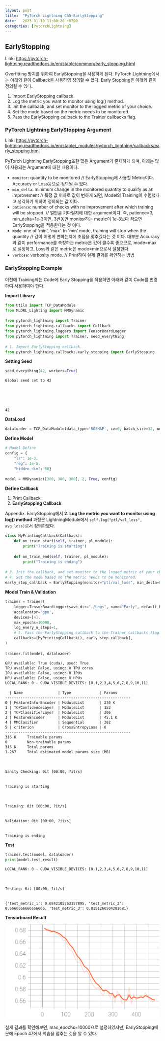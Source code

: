 ```yaml
---
layout: post
title:  "PyTorch Lightning Ch5-EarlyStopping"
date:   2023-01-10 11:00:20 +0700
categories: [PytorchLightning]
---
```

<script type="text/x-mathjax-config">
MathJax.Hub.Config({tex2jax: {inlineMath: [['$','$'], ['\\(','\\)']]}});
</script>
<script type="text/javascript" src="https://cdn.mathjax.org/mathjax/latest/MathJax.js?config=TeX-MML-AM_CHTML">
</script>

## EarlyStopping
Link: https://pytorch-lightning.readthedocs.io/en/stable/common/early_stopping.html

Overfitting 방지를 위하여 EarlyStopping을 사용하게 된다. PyTorch Lightning에서는 아래와 같이 Callback을 사용하영 정의할 수 있다.
Early Stopping은 아래와 같이 정의될 수 있다.

1. Import EarlyStopping callback.
2. Log the metric you want to monitor using log() method.
3. Init the callback, and set monitor to the logged metric of your choice.
4. Set the mode based on the metric needs to be monitored.
5. Pass the EarlyStopping callback to the Trainer callbacks flag.

### PyTorch Lightning EarlyStopping Argument
Link: https://pytorch-lightning.readthedocs.io/en/stable/_modules/pytorch_lightning/callbacks/early_stopping.html

PyTorch Lightning EarlyStopping또한 많은 Argument가 존재하게 되며, 아래는 많이 사용되는 Argument에 대한 내용이다.
- <code>monitor</code>: quantity to be monitored // EarlyStopping에 사용할 Metric이다. Accuracy or Loss등으로 정의될 수 있다.
- <code>min_delta</code>: minimum change in the monitored quantity to qualify as an improvement // 특정 값 이하로 값이 변하게 되면, Model의 Training이 수렴했다고 생각하기 위하여 정의되는 값 이다.
- <code>patience</code>: number of checks with no improvement after which training will be stopped. // 얼만큼 기다릴지에 대한 argument이다. 즉, patience=3, min_delta=1e-3이면, 3번동안 monitor하는 metric이 1e-3보다 적으면 EarlyStopping을 적용한다는 것 이다.
- <code>mode</code>: one of 'min', 'max'. In 'min' mode, training will stop when the quantity // 값이 어떻게 변화는지에 초점을 맞추겠다는 것 이다. 대부분 Accuracy와 같이 performance를 측정하는 metric은 값이 클수록 좋으므로, mode=max로 설정하고, Loss와 같은 metric은 mode=min으로서 설정한다.
- <code>verbose</code>: verbosity mode. // Print하여 실제 결과를 확인하는 방법

### EarlyStopping Example

이전에 Training되는 Code에 Early Stopping을 적용하면 아래와 같이 Code를 변경하여 사용하여야 한다.

**Import Library**


```python
from Utils import TCP_DataModule
from MLDRL_Lighting import MMDynamic

from pytorch_lightning import Trainer
from pytorch_lightning.callbacks import Callback
from pytorch_lightning.loggers import TensorBoardLogger
from pytorch_lightning import Trainer, seed_everything

# 1. Import EarlyStopping callback.
from pytorch_lightning.callbacks.early_stopping import EarlyStopping
```

**Setting Seed**


```python
seed_everything(42, workers=True)
```

    Global seed set to 42





    42



**DataLoad**


```python
dataloader = TCP_DataModule(data_type='ROSMAP', cv=0, batch_size=32, num_workers=10)
```

**Define Model**


```python
# Model Define
config = {
    "lr": 1e-3,
    "reg": 1e-5,
    "hidden_dim": 50}

model = MMDynamic([300, 300, 300], 2, True, config)
```

**Define Callback**
1. Print Callback
2. **EarlyStopping Callback**

Appendix. EarlyStopping에서 **2. Log the metric you want to monitor using log() method** 과정은 LightningModule에서 <code>self.log("ptl/val_loss", avg_loss)</code>로서 정의하였다.


```python
class MyPrintingCallback(Callback):
    def on_train_start(self, trainer, pl_module):
        print("Training is starting")

    def on_train_end(self, trainer, pl_module):
        print("Training is ending")

# 3. Init the callback, and set monitor to the logged metric of your choice.
# 4. Set the mode based on the metric needs to be monitored.
early_stop_callback = EarlyStopping(monitor="ptl/val_loss", min_delta=0.00, patience=10, verbose=False, mode="min")
```

**Model Train & Validation**


```python
trainer = Trainer(
    logger=TensorBoardLogger(save_dir="./Logs", name="Early", default_hp_metric=False), # 실험 로거 정의
    accelerator='gpu',
    devices=[4],
    max_epochs=10000,
    log_every_n_steps=1,
    # 5. Pass the EarlyStopping callback to the Trainer callbacks flag.
    callbacks=[MyPrintingCallback(), early_stop_callback],
)

trainer.fit(model, dataloader)
```

    GPU available: True (cuda), used: True
    TPU available: False, using: 0 TPU cores
    IPU available: False, using: 0 IPUs
    HPU available: False, using: 0 HPUs
    LOCAL_RANK: 0 - CUDA_VISIBLE_DEVICES: [0,1,2,3,4,5,6,7,8,9,10,11]
    
      | Name                | Type             | Params
    ---------------------------------------------------------
    0 | FeatureInforEncoder | ModuleList       | 270 K 
    1 | TCPConfidenceLayer  | ModuleList       | 153   
    2 | TCPClassifierLayer  | ModuleList       | 306   
    3 | FeatureEncoder      | ModuleList       | 45.1 K
    4 | MMClasifier         | Sequential       | 302   
    5 | criterion           | CrossEntropyLoss | 0     
    ---------------------------------------------------------
    316 K     Trainable params
    0         Non-trainable params
    316 K     Total params
    1.267     Total estimated model params size (MB)



    Sanity Checking: 0it [00:00, ?it/s]


    Training is starting



    Training: 0it [00:00, ?it/s]


    Validation: 0it [00:00, ?it/s]


    Training is ending


**Test**


```python
trainer.test(model, dataloader)
print(model.test_result)
```

    LOCAL_RANK: 0 - CUDA_VISIBLE_DEVICES: [0,1,2,3,4,5,6,7,8,9,10,11]



    Testing: 0it [00:00, ?it/s]


    {'test_metric_1': 0.6842105263157895, 'test_metric_2': 0.6666666666666666, 'test_metric_3': 0.8151260504201681}


**Tensorboard Result**

![png](https://raw.githubusercontent.com/wjddyd66/wjddyd66.github.io/master/static/img/Pytorch_Light/img5.svg)

실제 결과를 확인해보면, max_epochs=10000으로 설정하였지만, EarlyStopping때문에 Epoch 47에서 학습을 멈추는 것을 알 수 있다.
